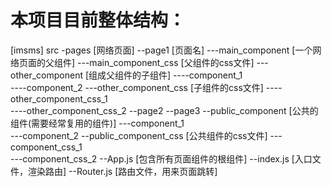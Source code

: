 # 本项目目前整体结构：

[imsms]
src
-pages                        [网络页面]
--page1                       [页面名]
---main_component             [一个网络页面的父组件]
---main_component_css         [父组件的css文件]
---other_component            [组成父组件的子组件]
----component_1               
----component_2
---other_component_css        [子组件的css文件]
----other_component_css_1     
----other_component_css_2
--page2
--page3
--public_component            [公共的组件(需要经常复用的组件)]
---component_1              
---component_2
--public_component_css        [公共组件的css文件]
---component_css_1          
---component_css_2
--App.js                      [包含所有页面组件的根组件]
--index.js                    [入口文件，渲染路由]
--Router.js                   [路由文件，用来页面跳转]

